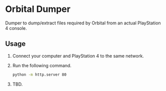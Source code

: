 Orbital Dumper
==============

Dumper to dump/extract files required by Orbital from an actual PlayStation 4 console.

## Usage

1. Connect your computer and PlayStation 4 to the same network.

2. Run the following command.

    ```bash
    python -m http.server 80
    ```

3. TBD.
